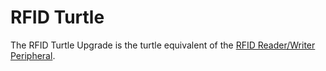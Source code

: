 # RFID Turtle

The RFID Turtle Upgrade is the turtle equivalent of the [RFID Reader/Writer Peripheral](/peripherals/rfid_reader_writer/).